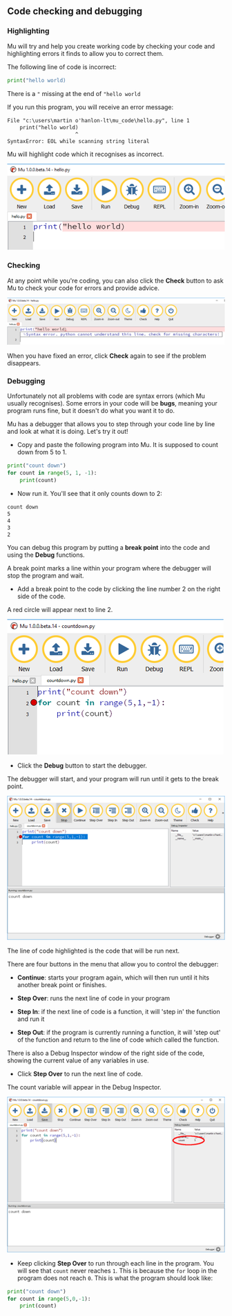## Code checking and debugging

### Highlighting

Mu will try and help you create working code by checking your code and highlighting errors it finds to allow you to correct them.

The following line of code is incorrect:

```python
print("hello world)
```

There is a `"` missing at the end of `"hello world`

If you run this program, you will receive an error message:

```
File "c:\users\martin o'hanlon-lt\mu_code\hello.py", line 1
    print("hello world)
                      ^
SyntaxError: EOL while scanning string literal
```

Mu will highlight code which it recognises as incorrect.

![mu highlights error](images/mu_error.PNG)

### Checking

At any point while you're coding, you can also click the **Check** button to ask Mu to check your code for errors and provide advice.

![mu code check](images/mu_check.PNG)

When you have fixed an error, click **Check** again to see if the problem disappears.

### Debugging

Unfortunately not all problems with code are syntax errors (which Mu usually recognises). Some errors in your code will be **bugs**, meaning your program runs fine, but it doesn't do what you want it to do.

Mu has a debugger that allows you to step through your code line by line and look at what it is doing. Let's try it out!

- Copy and paste the following program into Mu. It is supposed to count down from 5 to 1.

```python
print("count down")
for count in range(5, 1, -1):
    print(count)
```

- Now run it. You'll see that it only counts down to 2:

```
count down
5
4
3
2
```

You can debug this program by putting a **break point** into the code and using the **Debug** functions.

A break point marks a line within your program where the debugger will stop the program and wait.

+ Add a break point to the code by clicking the line number 2 on the right side of the code.

A red circle will appear next to line 2.

![mu breakpoint](images/mu_breakpoint.PNG)

+ Click the **Debug** button to start the debugger.

The debugger will start, and your program will run until it gets to the break point.

![mu debugger](images/mu_debugger.PNG)

The line of code highlighted is the code that will be run next.

There are four buttons in the menu that allow you to control the debugger:

+ **Continue**: starts your program again, which will then run until it hits another break point or finishes.

+ **Step Over**: runs the next line of code in your program

+ **Step In**: if the next line of code is a function, it will 'step in' the function and run it

+ **Step Out**: if the program is currently running a function, it will 'step out' of the function and return to the line of code which called the function.

There is also a Debug Inspector window of the right side of the code, showing the current value of any variables in use.

+ Click **Step Over** to run the next line of code.

The count variable will appear in the Debug Inspector.

![mu debug inspector](images/mu_debugger2.PNG)

+ Keep clicking **Step Over** to run through each line in the program. You will see that `count` never reaches `1`. This is because the `for` loop in the program does not reach `0`. This is what the program should look like:

```python
print("count down")
for count in range(5,0,-1):
    print(count)
```

